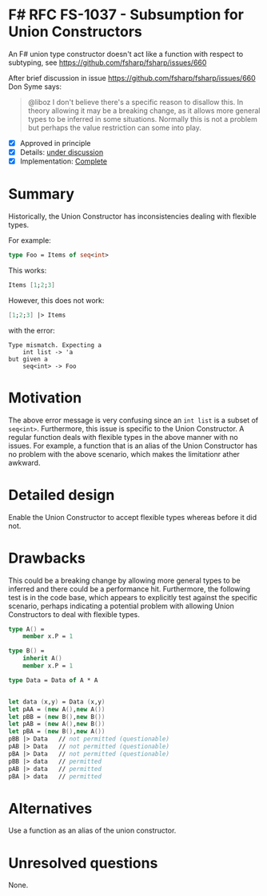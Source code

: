 # F# RFC FS-1037 - Subsumption for Union Constructors

An F# union type constructor doesn't act like a function with respect to subtyping, see https://github.com/fsharp/fsharp/issues/660

After brief discussion in issue https://github.com/fsharp/fsharp/issues/660 Don Syme says:

> @liboz I don't believe there's a specific reason to disallow this. In theory allowing it may be a breaking change, as it allows more general types to be inferred in some situations. Normally this is not a problem but perhaps the value restriction can some into play.


* [x] Approved in principle
* [x] Details: [under discussion](https://github.com/fsharp/fslang-design/issues/219)
* [x] Implementation: [Complete](https://github.com/Microsoft/visualfsharp/pull/5030)

# Summary
[summary]: #summary

Historically, the Union Constructor has inconsistencies dealing with flexible types. 

For example:

```fsharp
type Foo = Items of seq<int>
```

This works:

```fsharp
Items [1;2;3]
```

However, this does not work:

```fsharp
[1;2;3] |> Items
```

with the error:

```
Type mismatch. Expecting a
    int list -> 'a    
but given a
    seq<int> -> Foo
 ```
    
# Motivation
[motivation]: #motivation

The above error message is very confusing since an `int list` is a subset of `seq<int>`. Furthermore, this issue is specific to the Union Constructor. A regular function deals with flexible types in the above manner with no issues. For example, a function that is an alias of the Union Constructor has no problem with the above scenario, which makes the limitationr ather awkward.

# Detailed design
[design]: #detailed-design

Enable the Union Constructor to accept flexible types whereas before it did not.

# Drawbacks
[drawbacks]: #drawbacks

This could be a breaking change by allowing more general types to be inferred and there could be a performance hit. Furthermore, the following test is in the code base, which appears to explicitly test against the specific scenario, perhaps indicating a potential problem with allowing Union Constructors to deal with flexible types.

```fsharp
type A() = 
    member x.P = 1

type B() = 
    inherit A()
    member x.P = 1

type Data = Data of A * A


let data (x,y) = Data (x,y)
let pAA = (new A(),new A()) 
let pBB = (new B(),new B())
let pAB = (new A(),new B())
let pBA = (new B(),new A())
pBB |> Data   // not permitted (questionable)
pAB |> Data   // not permitted (questionable)
pBA |> Data   // not permitted (questionable)
pBB |> data   // permitted
pAB |> data   // permitted
pBA |> data   // permitted
```

# Alternatives
[alternatives]: #alternatives

Use a function as an alias of the union constructor.

# Unresolved questions
[unresolved]: #unresolved-questions

None.
